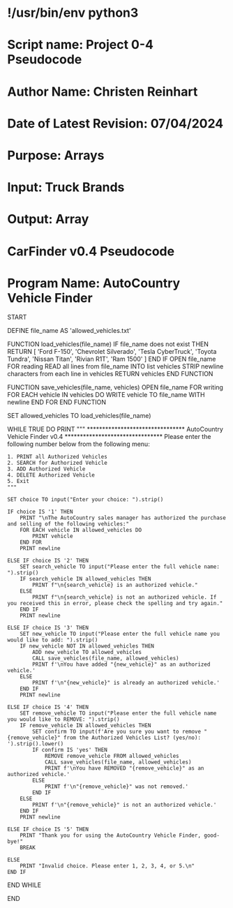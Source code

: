 # !/usr/bin/env python3

# Script name: Project 0-4 Pseudocode
# Author Name: Christen Reinhart
# Date of Latest Revision: 07/04/2024
# Purpose: Arrays
# Input: Truck Brands
# Output: Array

# CarFinder v0.4 Pseudocode

# Program Name: AutoCountry Vehicle Finder

START

DEFINE file_name AS 'allowed_vehicles.txt'

FUNCTION load_vehicles(file_name)
    IF file_name does not exist THEN
        RETURN [
            'Ford F-150', 
            'Chevrolet Silverado', 
            'Tesla CyberTruck', 
            'Toyota Tundra', 
            'Nissan Titan', 
            'Rivian R1T', 
            'Ram 1500'
        ]
    END IF
    OPEN file_name FOR reading
    READ all lines from file_name INTO list vehicles
    STRIP newline characters from each line in vehicles
    RETURN vehicles
END FUNCTION

FUNCTION save_vehicles(file_name, vehicles)
    OPEN file_name FOR writing
    FOR EACH vehicle IN vehicles DO
        WRITE vehicle TO file_name WITH newline
    END FOR
END FUNCTION

SET allowed_vehicles TO load_vehicles(file_name)

WHILE TRUE DO
    PRINT """
    ********************************
    AutoCountry Vehicle Finder v0.4
    ********************************
    Please enter the following number below from the following menu:

    1. PRINT all Authorized Vehicles
    2. SEARCH for Authorized Vehicle
    3. ADD Authorized Vehicle
    4. DELETE Authorized Vehicle
    5. Exit
    """

    SET choice TO input("Enter your choice: ").strip()

    IF choice IS '1' THEN
        PRINT "\nThe AutoCountry sales manager has authorized the purchase and selling of the following vehicles:"
        FOR EACH vehicle IN allowed_vehicles DO
            PRINT vehicle
        END FOR
        PRINT newline
    
    ELSE IF choice IS '2' THEN
        SET search_vehicle TO input("Please enter the full vehicle name: ").strip()
        IF search_vehicle IN allowed_vehicles THEN
            PRINT f"\n{search_vehicle} is an authorized vehicle."
        ELSE
            PRINT f"\n{search_vehicle} is not an authorized vehicle. If you received this in error, please check the spelling and try again."
        END IF
        PRINT newline
    
    ELSE IF choice IS '3' THEN
        SET new_vehicle TO input("Please enter the full vehicle name you would like to add: ").strip()
        IF new_vehicle NOT IN allowed_vehicles THEN
            ADD new_vehicle TO allowed_vehicles
            CALL save_vehicles(file_name, allowed_vehicles)
            PRINT f'\nYou have added "{new_vehicle}" as an authorized vehicle.'
        ELSE
            PRINT f'\n"{new_vehicle}" is already an authorized vehicle.'
        END IF
        PRINT newline
    
    ELSE IF choice IS '4' THEN
        SET remove_vehicle TO input("Please enter the full vehicle name you would like to REMOVE: ").strip()
        IF remove_vehicle IN allowed_vehicles THEN
            SET confirm TO input(f'Are you sure you want to remove "{remove_vehicle}" from the Authorized Vehicles List? (yes/no): ').strip().lower()
            IF confirm IS 'yes' THEN
                REMOVE remove_vehicle FROM allowed_vehicles
                CALL save_vehicles(file_name, allowed_vehicles)
                PRINT f'\nYou have REMOVED "{remove_vehicle}" as an authorized vehicle.'
            ELSE
                PRINT f'\n"{remove_vehicle}" was not removed.'
            END IF
        ELSE
            PRINT f'\n"{remove_vehicle}" is not an authorized vehicle.'
        END IF
        PRINT newline
    
    ELSE IF choice IS '5' THEN
        PRINT "Thank you for using the AutoCountry Vehicle Finder, good-bye!"
        BREAK

    ELSE
        PRINT "Invalid choice. Please enter 1, 2, 3, 4, or 5.\n"
    END IF
END WHILE

END

